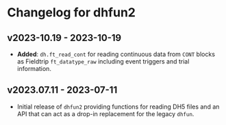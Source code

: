 # Changelog for dhfun2

## v2023-10.19 - 2023-10-19

- **Added**: `dh.ft_read_cont` for reading continuous data from `CONT` blocks as Fieldtrip
  `ft_datatype_raw` including event triggers and trial information.

## v2023.07.11 - 2023-07-11

- Initial release of `dhfun2` providing functions for reading DH5 files and an API that can
  act as a drop-in replacement for the legacy `dhfun`.
